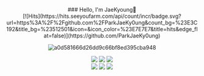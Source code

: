 <div align="center">
### Hello, I'm JaeKyoung🙌
</div>

<!--
**ParkJaeKy0ung/ParkJaeKy0ung** is a ✨ _special_ ✨ repository because its `README.md` (this file) appears on your GitHub profile.

Here are some ideas to get you started:

- 🔭 I’m currently working on ...
- 🌱 I’m currently learning ...
- 👯 I’m looking to collaborate on ...
- 🤔 I’m looking for help with ...
- 💬 Ask me about ...
- 📫 How to reach me: ...
- 😄 Pronouns: ...
- ⚡ Fun fact: ...
-->

<div align="center">
  [![Hits](https://hits.seeyoufarm.com/api/count/incr/badge.svg?url=https%3A%2F%2Fgithub.com%2FParkJaeKy0ung&count_bg=%23E3C192&title_bg=%23512501&icon=&icon_color=%23E7E7E7&title=hits&edge_flat=false)](https://github.com/ParkJaeKy0ung)
  <br/>
  
  ![a0d581666d26dd9c66bf8ed395cba948](https://github.com/ParkJaeKy0ung/ParkJaeKy0ung/assets/124666699/dad814a1-5adc-47d4-9d11-7ef19dd1368d)
  <br/>

  <img src="https://img.shields.io/badge/SPRING-6DB33F?style=flat-square&logo=spring&logoColor=white"/>
  <img src="https://img.shields.io/badge/SPRINGBOOT-6DB33F?style=flat-square&logo=springboot&logoColor=white"/>
  <img src="https://img.shields.io/badge/ORACLE-F80000?style=flat-square&logo=oracle&logoColor=white"/>
  <br/>
  <img src="https://img.shields.io/badge/HTML-E34F26?style=flat-square&logo=HTML5&logoColor=white"/>
  <img src="https://img.shields.io/badge/CSS3-1572B6?style=flat-square&logo=HTML5&logoColor=white"/>
  <img src="https://img.shields.io/badge/JAVASCRIPT-F7DF1E?style=flat-square&logo=javascript&logoColor=black"/>
  
  
</div>
